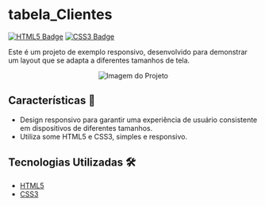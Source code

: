 # tabela_Clientes

[![HTML5 Badge](https://img.shields.io/badge/HTML5-E34F26?style=for-the-badge&logo=html5&logoColor=white)](https://developer.mozilla.org/pt-BR/docs/Web/HTML)
[![CSS3 Badge](https://img.shields.io/badge/CSS3-1572B6?style=for-the-badge&logo=css3&logoColor=white)](https://developer.mozilla.org/pt-BR/docs/Web/CSS)

Este é um projeto de exemplo responsivo, desenvolvido para demonstrar um layout que se adapta a diferentes tamanhos de tela.

<p align="center">
  <img src="https://github.com/ryssaes/tabela_Clientes/assets/132323833/afdf5e8e-494d-4cbc-af1b-39a737bf0266" alt="Imagem do Projeto">
</p>


## Características 🚀

- Design responsivo para garantir uma experiência de usuário consistente em dispositivos de diferentes tamanhos.
- Utiliza some HTML5 e CSS3, simples e responsivo.

## Tecnologias Utilizadas 🛠️

- [HTML5](https://developer.mozilla.org/pt-BR/docs/Web/HTML)
- [CSS3](https://developer.mozilla.org/pt-BR/docs/Web/CSS)

